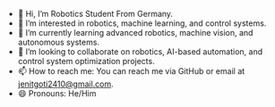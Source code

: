 - 👋 Hi, I’m Robotics Student From Germany.
- 👀 I’m interested in robotics, machine learning, and control systems.
- 🌱 I’m currently learning advanced robotics, machine vision, and autonomous systems.
- 💞️ I’m looking to collaborate on robotics, AI-based automation, and control system optimization projects.
- 📫 How to reach me: You can reach me via GitHub or email at jenitgoti2410@gmail.com.
- 😄 Pronouns: He/Him

<!---
jenit2410/jenit2410 is a ✨ special ✨ repository because its `README.md` (this file) appears on your GitHub profile.
You can click the Preview link to take a look at your changes.
--->
